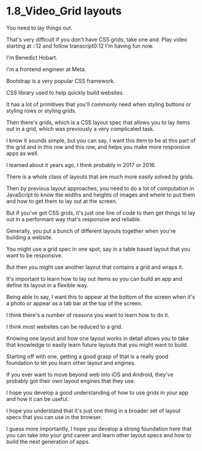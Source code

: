 # 1.8_Video_Grid layouts

You need to lay things out.

That's very difficult if you don't have CSS grids, take one and.
Play video starting at ::12 and follow transcript0:12
I'm having fun now.

I'm Benedict Hobart.

I'm a frontend engineer at Meta.

Bootstrap is a very popular CSS framework.

CSS library used to help quickly build websites.

It has a lot of primitives that you'll commonly need when styling buttons or styling rows or styling grids.

Then there's grids, which is a CSS layout spec that allows you to lay items out in a grid, which was previously a very complicated task.

I know it sounds simple, but you can say, I want this item to be at this part of the grid and in this row and this row, and helps you make more responsive apps as well.

I learned about it years ago, I think probably in 2017 or 2016.

There is a whole class of layouts that are much more easily solved by grids.

Then by previous layout approaches, you need to do a lot of computation in JavaScript to know the widths and heights of images and where to put them and how to get them to lay out at the screen.

But if you've got CSS grids, it's just one line of code to then get things to lay out in a performant way that's responsive and reliable.

Generally, you put a bunch of different layouts together when you're building a website.

You might use a grid spec in one spot, say in a table based layout that you want to be responsive.

But then you might use another layout that contains a grid and wraps it.

It's important to learn how to lay out items so you can build an app and define its layout in a flexible way.

Being able to say, I want this to appear at the bottom of the screen when it's a photo or appear as a tab bar at the top of the screen.

I think there's a number of reasons you want to learn how to do it.

I think most websites can be reduced to a grid.

Knowing one layout and how one layout works in detail allows you to take that knowledge to easily learn future layouts that you might want to build.

Starting off with one, getting a good grasp of that is a really good foundation to let you learn other layout and engines.

If you ever want to move beyond web into iOS and Android, they've probably got their own layout engines that they use.

I hope you develop a good understanding of how to use grids in your app and how it can be useful.

I hope you understand that it's just one thing in a broader set of layout specs that you can use in the browser.

I guess more importantly, I hope you develop a strong foundation here that you can take into your grid career and learn other layout specs and how to build the next generation of apps.